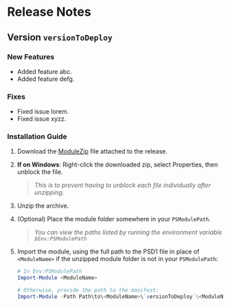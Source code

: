 # Release Notes

## Version `versionToDeploy`

### New Features

- Added feature abc.
- Added feature defg.

### Fixes

- Fixed issue lorem.
- Fixed issue xyzz.

### Installation Guide

1. Download the [ModuleZip](https://github.com/<gitUserName>/<ModuleName>/releases/download/v`versionToDeploy`/PsCraft.zip) file attached to the release.
2. **If on Windows**: Right-click the downloaded zip, select Properties, then unblock the file.
    > _This is to prevent having to unblock each file individually after unzipping._
3. Unzip the archive.
4. (Optional) Place the module folder somewhere in your `PSModulePath`.
    > _You can view the paths listed by running the environment variable `$Env:PSModulePath`_
5. Import the module, using the full path to the PSD1 file in place of `<ModuleName>` if the unzipped module folder is not in your `PSModulePath`:

    ```powershell
    # In Env:PSModulePath
    Import-Module <ModuleName>

    # Otherwise, provide the path to the manifest:
    Import-Module -Path Path\to\<ModuleName>\`versionToDeploy`\<ModuleName>.psd1
    ```
